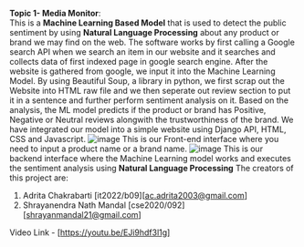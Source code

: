 **Topic 1- Media Monitor**: \
This is a **Machine Learning Based Model** that is used to detect the public sentiment by using **Natural Language Processing** about any product or brand we may find on the web.
The software works by first calling a Google search API when we search an item in our website and it searches and collects data of first indexed page in google search engine.
After the website is gathered from google, we input it into the Machine Learning Model.
By using Beautiful Soup, a library in python, we first scrap out the Website into HTML raw file and we then seperate out review section to put it in a sentence and further perform sentiment analysis on it.
Based on the analysis, the ML model predicts if the product or brand has Positive, Negative or Neutral reviews alongwith the trustworthiness of the brand.
We have integrated our model into a simple website using Django API, HTML, CSS and Javascript.
![image](https://user-images.githubusercontent.com/89735261/189471566-df7069ac-a538-46b2-9868-1e34a0570ecc.png)
This is our Front-end interface where you need to input a product name or a brand name.
![image](https://user-images.githubusercontent.com/89735261/189471625-32318ef5-7c86-486c-ad1d-ace2c3d1dfa2.png)
This is our backend interface where the Machine Learning model works and executes the sentiment analysis using **Natural Language Processing**
The creators of this project are:
1. Adrita Chakrabarti [it2022/b09][ac.adrita2003@gmail.com]
2. Shrayanendra Nath Mandal [cse2020/092] [shrayanmandal21@gmail.com]

Video Link - [https://youtu.be/EJi9hdf3l1g]
